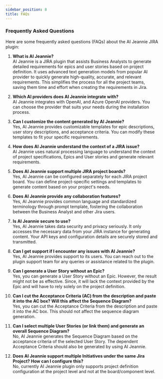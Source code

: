 ```yaml
---
sidebar_position: 8
title: FAQs
---
```


### Frequently Asked Questions

Here are some frequently asked questions (FAQs) about the AI Jeannie JIRA plugin:

1. **What is AI Jeannie?** <br />
   AI Jeannie is a JIRA plugin that assists Business Analysts to generate detailed requirements for epics and user stories based on project definition. It uses advanced text generation models from popular AI provider to quickly generate high-quality, accurate, and relevant requirements. This simplifies the process for all the project teams, saving them time and effort when creating the requirements in Jira.

2. **Which AI providers does AI Jeannie integrate with?** <br />
   AI Jeannie integrates with OpenAI, and Azure OpenAI providers. You can choose the provider that suits your needs during the installation process.

3. **Can I customize the content generated by AI Jeannie?** <br />
   Yes, AI Jeannie provides customizable templates for epic descriptions, user story descriptions, and acceptance criteria. You can modify these templates to fit your specific requirements.

4. **How does AI Jeannie understand the context of a JIRA issue?** <br />
   AI Jeannie uses natural processing language to understand the context of project specifications, Epics and User stories and generate relevant requirements.

5. **Does AI Jeannie support multiple JIRA project boards?** <br /> 
   Yes, AI Jeannie can be configured separately for each JIRA project board. You can define project-specific settings and templates to generate content based on your project's needs.

6. **Does AI Jeannie provide any collaboration features?** <br /> 
   Yes, AI Jeannie provides common language and standardized terminology through prompt template, fostering the collaboration between the Business Analyst and other Jira users.  

7. **Is AI Jeannie secure to use?** <br /> 
   Yes, AI Jeannie takes data security and privacy seriously. It only accesses the necessary data from your JIRA instance for generating content. Your API keys and configuration details are securely stored and transmitted.

8. **Can I get support if I encounter any issues with AI Jeannie?** <br />
   Yes, AI Jeannie provides support to its users. You can reach out to the plugin support team for any queries or assistance related to the plugin.

9.  **Can I generate a User Story without an Epic?** <br />
    Yes, you can generate a User Story without an Epic. However, the result might not be as effective. Since, it will lack the context provided by the Epic and will have to rely solely on the project definition.
 
10. **Can I cut the Acceptance Criteria (AC) from the description and paste it into the AC box? Will this affect the Sequence Diagram?** <br />
    Yes, you can cut the Acceptance Criteria from the description and paste it into the AC box. This should not affect the sequence diagram generation.
 	
11. **Can I select multiple User Stories (or link them) and generate an overall Sequence Diagram?** <br />
    No, AI Jeannie generates the Sequence Diagram based on the acceptance criteria of the selected User Story. The dependent Acceptance Criteria should also be generated by using AI Jeannie.

12. **Does AI Jeannie support multiple Initiatives under the same Jira Project? How can I configure this?** <br />
    No, currently AI Jeannie plugin only supports project definition configuration at the project level and not at the board/component level.





